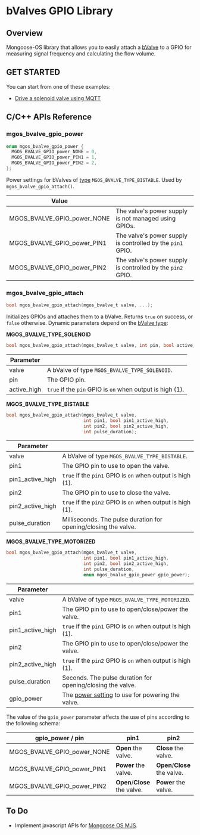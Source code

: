 # bValves GPIO Library
## Overview
Mongoose-OS library that allows you to easily attach a [bValve](https://github.com/diy365-mgos/bvalve) to a GPIO for measuring signal frequency and calculating the flow volume.
## GET STARTED
You can start from one of these examples:
*  [Drive a solenoid valve using MQTT](exaples/solenoid_valve.md)
## C/C++ APIs Reference
### mgos_bvalve_gpio_power
```c
enum mgos_bvalve_gpio_power {
  MGOS_BVALVE_GPIO_power_NONE = 0,
  MGOS_BVALVE_GPIO_power_PIN1 = 1,
  MGOS_BVALVE_GPIO_power_PIN2 = 2,
};
```
Power settings for bValves of [type](https://github.com/diy365-mgos/bvalve#mgos_bvalve_type) `MGOS_BVALVE_TYPE_BISTABLE`. Used by `mgos_bvalve_gpio_attach()`.

|Value||
|--|--|
|MGOS_BVALVE_GPIO_power_NONE|The valve's power supply is not managed using GPIOs.|
|MGOS_BVALVE_GPIO_power_PIN1|The valve's power supply is controlled by the `pin1` GPIO.|
|MGOS_BVALVE_GPIO_power_PIN2|The valve's power supply is controlled by the `pin2` GPIO.|
### mgos_bvalve_gpio_attach
```c
bool mgos_bvalve_gpio_attach(mgos_bvalve_t valve, ...);
```
Initializes GPIOs and attaches them to a bValve. Returns `true` on success, or `false` otherwise. Dynamic parameters depend on the [bValve type](https://github.com/diy365-mgos/bvalve#mgos_bvalve_type):

**MGOS_BVALVE_TYPE_SOLENOID**
```c
bool mgos_bvalve_gpio_attach(mgos_bvalve_t valve, int pin, bool active_high);
```
|Parameter||
|--|--|
|valve|A bValve of type `MGOS_BVALVE_TYPE_SOLENOID`.|
|pin|The GPIO pin.|
|active_high|`true` if the `pin` GPIO is `on` when output is high (1).|

**MGOS_BVALVE_TYPE_BISTABLE**
```c
bool mgos_bvalve_gpio_attach(mgos_bvalve_t valve,
                             int pin1, bool pin1_active_high,
                             int pin2, bool pin2_active_high,
                             int pulse_duration);
```
|Parameter||
|--|--|
|valve|A bValve of type `MGOS_BVALVE_TYPE_BISTABLE`.|
|pin1|The GPIO pin to use to open the valve.|
|pin1_active_high|`true` if the `pin1` GPIO is `on` when output is high (1).|
|pin2|The GPIO pin to use to close the valve.|
|pin2_active_high|`true` if the `pin2` GPIO is `on` when output is high (1).|
|pulse_duration|Milliseconds. The pulse duration for opening/closing the valve.|

**MGOS_BVALVE_TYPE_MOTORIZED**
```c
bool mgos_bvalve_gpio_attach(mgos_bvalve_t valve,
                             int pin1, bool pin1_active_high,
                             int pin2, bool pin2_active_high,
                             int pulse_duration,
                             enum mgos_bvalve_gpio_power gpio_power);
```
|Parameter||
|--|--|
|valve|A bValve of type `MGOS_BVALVE_TYPE_MOTORIZED`.|
|pin1|The GPIO pin to use to open/close/power the valve.|
|pin1_active_high|`true` if the `pin1` GPIO is `on` when output is high (1).|
|pin2|The GPIO pin to use to open/close/power the valve.|
|pin2_active_high|`true` if the `pin2` GPIO is `on` when output is high (1).|
|pulse_duration|Seconds. The pulse duration for opening/closing the valve.|
|gpio_power|The [power setting](#mgos_bvalve_gpio_power) to use for powering the valve.|

The value of the `gpio_power` parameter affects the use of pins according to the following schema:

|gpio_power / pin|pin1|pin2|
|--|--|--|
|MGOS_BVALVE_GPIO_power_NONE|**Open** the valve.|**Close** the valve.|
|MGOS_BVALVE_GPIO_power_PIN1|**Power** the valve.|**Open**/**Close** the valve.|
|MGOS_BVALVE_GPIO_power_PIN2|**Open**/**Close** the valve.|**Power** the valve.|
## To Do
- Implement javascript APIs for [Mongoose OS MJS](https://github.com/mongoose-os-libs/mjs).